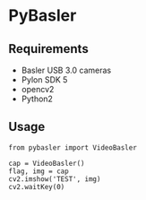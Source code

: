 # PyBasler

## Requirements

* Basler USB 3.0 cameras
* Pylon SDK 5
* opencv2
* Python2

## Usage
```
from pybasler import VideoBasler

cap = VideoBasler()
flag, img = cap
cv2.imshow('TEST', img)
cv2.waitKey(0)
```
